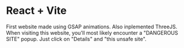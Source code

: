 # React + Vite

First website made using GSAP animations. Also inplemented ThreeJS.
When visiting this website, you'll most likely encounter a "DANGEROUS SITE" popup. Just click on "Details" and "this unsafe site".
